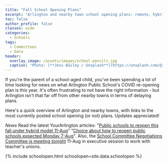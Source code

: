 ```yaml
---
title: "Fall School Opening Plans"
excerpt: "Arlington and nearby town school opening plans: remote, hybrid, other."
toc: false
author_profile: false
classes: wide
categories:
  - Schools
tags:
  - Committees
  - Data
header:
  overlay_image: /assets/images/school-pencils.jpg
  caption: "Photo: [**Jess Bailey / Unsplash**](https://unsplash.com/@jessbailey)"
---
```


If you're the parent of a school-aged child, you've been spending a lot of time looking for news on what Arlington Public School's COVID re-opening plan is this year.  It's often frustrating to not have the right information - but Arlington isn't that far off from other nearby towns in terms of delaying plans.

Here's a quick overview of Arlington and nearby towns, with links to the most currently posted school opening (or not) plans.  Updates appreciated!

_News_   Read the latest YourArlington articles: "[Public schools to reopen this fall under hybrid model 11-Aug](https://www.yourarlington.com/arlington-archives/town-school/schools/17606-sc-081120.html)" "[Choice about how to reopen public schools expected Monday 7-Aug](https://www.yourarlington.com/arlington-archives/town-school/schools/17562-sc-073120)". Also, the [School Committee Negotiations Committee is meeting tonight](https://arlington.novusagenda.com/agendapublic/MeetingView.aspx?MeetingID=1098&MinutesMeetingID=-1&doctype=Agenda) 11-Aug in executive session to work with teacher's unions.

{% include schoolopen.html schoolopen=site.data.schoolopen %}